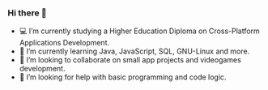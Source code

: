 ### Hi there 👋

- 💻 I’m currently studying a Higher Education Diploma on Cross-Platform Applications Development.
- 🌱 I’m currently learning Java, JavaScript, SQL, GNU-Linux and more.
- 👯 I’m looking to collaborate on small app projects and videogames development.
- 🤔 I’m looking for help with basic programming and code logic.
